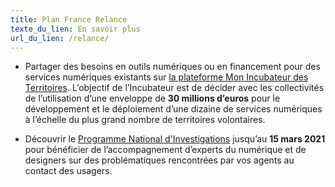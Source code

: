 ```yaml
---
title: Plan France Relance
texte_du_lien: En savoir plus
url_du_lien: /relance/
---
```

- Partager des besoins en outils numériques ou en financement pour des services numériques existants sur [la plateforme Mon Incubateur des Territoires](https://mon.incubateur.anct.gouv.fr/). L’objectif de l’Incubateur est de décider avec les collectivités de l’utilisation d’une enveloppe de **30 millions d’euros** pour le développement et le déploiement d’une dizaine de services numériques à l’échelle du plus grand nombre de territoires volontaires.

- Découvrir le [Programme National d'Investigations](/relance/investigations/) jusqu’au **15 mars 2021** pour bénéficier de l’accompagnement d’experts du numérique et de designers sur des problématiques rencontrées par vos agents au contact des usagers.
